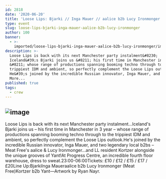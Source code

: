 ```yaml
---
id: 2818
date: '2020-06-20'
title: 'Loose Lips: Bjarki // Inga Mauer // aalice b2b Lucy Ironmonger - Loose Lips'
type: event
slug: loose-lips-bjarki-inga-mauer-aalice-b2b-lucy-ironmonger
author: 100
banner:
  - >-
    imported/loose-lips-bjarki-inga-mauer-aalice-b2b-lucy-ironmonger/image2818.jpeg
description: >-
  Loose Lips is back with its next Manchester party instalment&#8230;
  Iceland&#39;s Bjarki joins us &#8211; his first time in Manchester in 3 year
  &#8211; whose range of productions spanning booming techno through to the
  trippiest IDM and ambient, so perfectly complement the Loose Lips outlook.
  He&#39;s joined by the incredible Russian innovator, Inga Mauer, and [...]Read
  More...
published: true
tags:
  - crew
---
```

![image](../imported/loose-lips-bjarki-inga-mauer-aalice-b2b-lucy-ironmonger/image2818.jpeg)
---
Loose Lips is back with its next Manchester party instalment…Iceland's Bjarki joins us – his first time in Manchester in 3 year – whose range of productions spanning booming techno through to the trippiest IDM and ambient, so perfectly complement the Loose Lips outlook.He's joined by the incredible Russian innovator, Inga Mauer, and two legendary local b2bs – Meat Free's aalice & Lucy Ironmonger…and LL resident Kortzer alongside the unique grooves of Yant!At Progress Centre, an incredible fourth floor warehouse, dress to sweat.23:00-06:00Tickets: £10 / £12 / £15 / £17 / £20Line Up:BjarkiInga Maueraalice b2b Lucy Ironmonger (Meat Free)Kortzer b2b Yant—Artwork by Ryan Nayr.